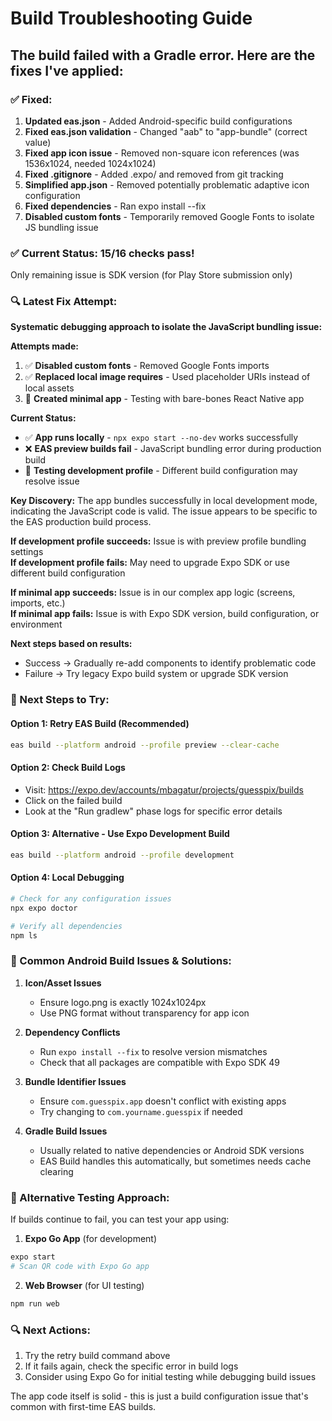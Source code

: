 # Build Troubleshooting Guide

## The build failed with a Gradle error. Here are the fixes I've applied:

### ✅ Fixed:
1. **Updated eas.json** - Added Android-specific build configurations
2. **Fixed eas.json validation** - Changed "aab" to "app-bundle" (correct value)
3. **Fixed app icon issue** - Removed non-square icon references (was 1536x1024, needed 1024x1024)
4. **Fixed .gitignore** - Added .expo/ and removed from git tracking
5. **Simplified app.json** - Removed potentially problematic adaptive icon configuration
6. **Fixed dependencies** - Ran expo install --fix
7. **Disabled custom fonts** - Temporarily removed Google Fonts to isolate JS bundling issue

### ✅ **Current Status: 15/16 checks pass!**
Only remaining issue is SDK version (for Play Store submission only)

### 🔍 **Latest Fix Attempt:**
**Systematic debugging approach to isolate the JavaScript bundling issue:**

**Attempts made:**
1. ✅ **Disabled custom fonts** - Removed Google Fonts imports
2. ✅ **Replaced local image requires** - Used placeholder URIs instead of local assets  
3. 🔄 **Created minimal app** - Testing with bare-bones React Native app

**Current Status:**
- ✅ **App runs locally** - `npx expo start --no-dev` works successfully
- ❌ **EAS preview builds fail** - JavaScript bundling error during production build
- 🔄 **Testing development profile** - Different build configuration may resolve issue

**Key Discovery:** The app bundles successfully in local development mode, indicating the JavaScript code is valid. The issue appears to be specific to the EAS production build process.

**If development profile succeeds:** Issue is with preview profile bundling settings  
**If development profile fails:** May need to upgrade Expo SDK or use different build configuration

**If minimal app succeeds:** Issue is in our complex app logic (screens, imports, etc.)  
**If minimal app fails:** Issue is with Expo SDK version, build configuration, or environment

**Next steps based on results:**
- Success → Gradually re-add components to identify problematic code
- Failure → Try legacy Expo build system or upgrade SDK version

### 🔧 Next Steps to Try:

#### Option 1: Retry EAS Build (Recommended)
```bash
eas build --platform android --profile preview --clear-cache
```

#### Option 2: Check Build Logs
- Visit: https://expo.dev/accounts/mbagatur/projects/guesspix/builds
- Click on the failed build
- Look at the "Run gradlew" phase logs for specific error details

#### Option 3: Alternative - Use Expo Development Build
```bash
eas build --platform android --profile development
```

#### Option 4: Local Debugging
```bash
# Check for any configuration issues
npx expo doctor

# Verify all dependencies
npm ls
```

### 🐛 Common Android Build Issues & Solutions:

1. **Icon/Asset Issues**
   - Ensure logo.png is exactly 1024x1024px
   - Use PNG format without transparency for app icon

2. **Dependency Conflicts**
   - Run `expo install --fix` to resolve version mismatches
   - Check that all packages are compatible with Expo SDK 49

3. **Bundle Identifier Issues**
   - Ensure `com.guesspix.app` doesn't conflict with existing apps
   - Try changing to `com.yourname.guesspix` if needed

4. **Gradle Build Issues**
   - Usually related to native dependencies or Android SDK versions
   - EAS Build handles this automatically, but sometimes needs cache clearing

### 📱 Alternative Testing Approach:

If builds continue to fail, you can test your app using:

1. **Expo Go App** (for development)
```bash
expo start
# Scan QR code with Expo Go app
```

2. **Web Browser** (for UI testing)
```bash
npm run web
```

### 🔍 Next Actions:
1. Try the retry build command above
2. If it fails again, check the specific error in build logs
3. Consider using Expo Go for initial testing while debugging build issues

The app code itself is solid - this is just a build configuration issue that's common with first-time EAS builds.
